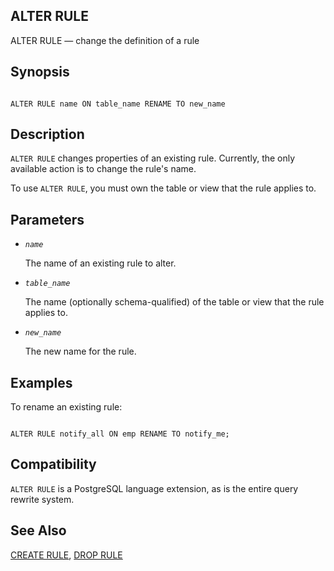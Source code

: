 ## ALTER RULE

ALTER RULE — change the definition of a rule

## Synopsis

```

ALTER RULE name ON table_name RENAME TO new_name
```

## Description

`ALTER RULE` changes properties of an existing rule. Currently, the only available action is to change the rule's name.

To use `ALTER RULE`, you must own the table or view that the rule applies to.

## Parameters

* *`name`*

    The name of an existing rule to alter.

* *`table_name`*

    The name (optionally schema-qualified) of the table or view that the rule applies to.

* *`new_name`*

    The new name for the rule.

## Examples

To rename an existing rule:

```

ALTER RULE notify_all ON emp RENAME TO notify_me;
```

## Compatibility

`ALTER RULE` is a PostgreSQL language extension, as is the entire query rewrite system.

## See Also

[CREATE RULE](sql-createrule "CREATE RULE"), [DROP RULE](sql-droprule "DROP RULE")